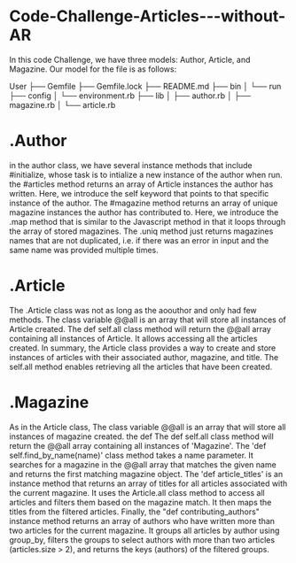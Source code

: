 # Code-Challenge-Articles---without-AR
In this code Challenge, we have three models: Author, Article, and Magazine. Our model for the file is as follows:

User
├── Gemfile
├── Gemfile.lock
├── README.md
├── bin
│   └── run
├── config
│   └── environment.rb
├── lib
│   ├── author.rb
│   ├── magazine.rb
│   └── article.rb

# .Author
in the author class, we have several instance methods that include #initialize, whose task is to intialize a new instance of the author when run. the #articles method returns an array of Article instances the author has written. Here, we introduce the self keyword that points to that specific instance of the author. The #magazine method returns an array of unique magazine instances the author has contributed to. Here, we introduce the .map method that is similar to the Javascript method in that it loops through the array of stored magazines. The .uniq method just returns magazines names that are not duplicated, i.e. if there was an error in input and the same name was provided multiple times.
# .Article
The .Article class was not as long as the aoouthor and only had few methods. The class variable  @@all is an array that will store all instances of Article created. The def self.all class method will return the @@all array containing all instances of Article. It allows accessing all the articles created. In summary, the Article class provides a way to create and store instances of articles with their associated author, magazine, and title. The self.all method enables retrieving all the articles that have been created.

# .Magazine
As in the Article class, The class variable  @@all is an array that will store all instances of magazine created. the def The def self.all class method will return the @@all array containing all instances of 'Magazine'. The 'def self.find_by_name(name)' class method takes a name parameter. It searches for a magazine in the @@all array that matches the given name and returns the first matching magazine object. The 'def article_titles' is an instance method that returns an array of titles for all articles associated with the current magazine. It uses the Article.all class method to access all articles and filters them based on the magazine match. It then maps the titles from the filtered articles. Finally, the "def contributing_authors" instance method returns an array of authors who have written more than two articles for the current magazine. It groups all articles by author using group_by, filters the groups to select authors with more than two articles (articles.size > 2), and returns the keys (authors) of the filtered groups.

